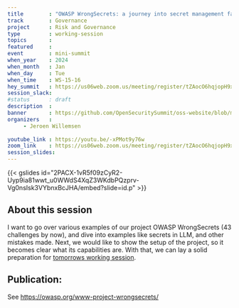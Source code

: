 ```yaml
---
title        : "OWASP WrongSecrets: a journey into secret management failures"
track        : Governance
project      : Risk and Governance
type         : working-session
topics       :
featured     :
event        : mini-summit
when_year    : 2024
when_month   : Jan
when_day     : Tue
when_time    : WS-15-16
hey_summit   : https://us06web.zoom.us/meeting/register/tZAocO6hqjopH9x90wStjN8hWS2K9Wykgsr_
session_slack:
#status      : draft
description  :
banner       : https://github.com/OpenSecuritySummit/oss-website/blob/main/content/sessions/2024/mini-summits/Jan/banners/Journey%20into%20Sectret%20Management%20Failures.jpeg?raw=true
organizers   :
     - Jeroen Willemsen
     
youtube_link : https://youtu.be/-xPMot9y76w
zoom_link    : https://us06web.zoom.us/meeting/register/tZAocO6hqjopH9x90wStjN8hWS2K9Wykgsr_
session_slides:
---
```

{{< gslides id="2PACX-1vR5f09zCyR2-Uyp9ia81wwt_u0WWdS4XqZ3WKdbPQzprv-Vg0nsIsk3VYbnxBcJHA/embed?slide=id.p" >}}

## About this session
I want to go over various examples of our project OWASP WrongSecrets (43 challenges by now), and dive into examples like secrets in LLM, and other mistakes made. Next, we would like to show the setup of the project, so it becomes clear what its capabilities are. With that, we can lay a solid preparation for [tomorrows working session](https://open-security-summit.org/sessions/2024/mini-summits/jan/governance/owasp-wrongsecrets-define-the-future-challenges-together/). 

## Publication:
See https://owasp.org/www-project-wrongsecrets/ 
